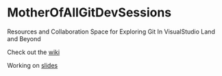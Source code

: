 MotherOfAllGitDevSessions
=========================

Resources and Collaboration Space for Exploring Git In VisualStudio Land and Beyond

Check out the [wiki](../../wiki)

Working on [slides](http://slid.es/davious/git)
